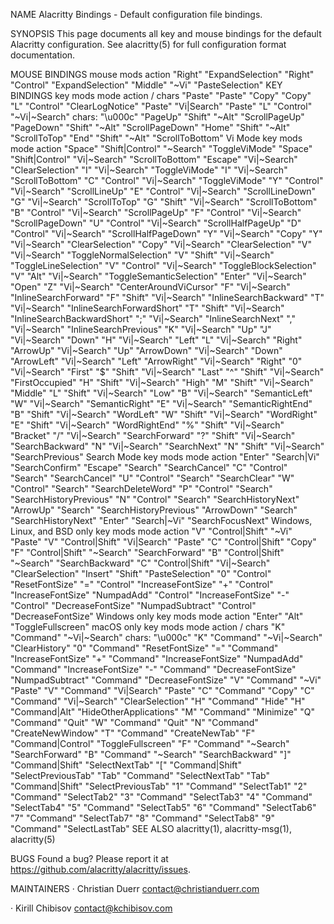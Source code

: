 NAME
Alacritty Bindings - Default configuration file bindings.

SYNOPSIS
This page documents all key and mouse bindings for the default Alacritty configuration. See alacritty(5) for full configuration format documentation.

MOUSE BINDINGS
mouse	mods	action
"Right"		"ExpandSelection"
"Right"	"Control"	"ExpandSelection"
"Middle"	"~Vi"	"PasteSelection"
KEY BINDINGS
key	mods	mode	action / chars
"Paste"			"Paste"
"Copy"			"Copy"
"L"	"Control"		"ClearLogNotice"
"Paste"		"Vi|Search"	"Paste"
"L"	"Control"	"~Vi|~Search"	chars: "\u000c"
"PageUp"	"Shift"	"~Alt"	"ScrollPageUp"
"PageDown"	"Shift"	"~Alt"	"ScrollPageDown"
"Home"	"Shift"	"~Alt"	"ScrollToTop"
"End"	"Shift"	"~Alt"	"ScrollToBottom"
Vi Mode
key	mods	mode	action
"Space"	"Shift|Control"	"~Search"	"ToggleViMode"
"Space"	"Shift|Control"	"Vi|~Search"	"ScrollToBottom"
"Escape"		"Vi|~Search"	"ClearSelection"
"I"		"Vi|~Search"	"ToggleViMode"
"I"		"Vi|~Search"	"ScrollToBottom"
"C"	"Control"	"Vi|~Search"	"ToggleViMode"
"Y"	"Control"	"Vi|~Search"	"ScrollLineUp"
"E"	"Control"	"Vi|~Search"	"ScrollLineDown"
"G"		"Vi|~Search"	"ScrollToTop"
"G"	"Shift"	"Vi|~Search"	"ScrollToBottom"
"B"	"Control"	"Vi|~Search"	"ScrollPageUp"
"F"	"Control"	"Vi|~Search"	"ScrollPageDown"
"U"	"Control"	"Vi|~Search"	"ScrollHalfPageUp"
"D"	"Control"	"Vi|~Search"	"ScrollHalfPageDown"
"Y"		"Vi|~Search"	"Copy"
"Y"		"Vi|~Search"	"ClearSelection"
"Copy"		"Vi|~Search"	"ClearSelection"
"V"		"Vi|~Search"	"ToggleNormalSelection"
"V"	"Shift"	"Vi|~Search"	"ToggleLineSelection"
"V"	"Control"	"Vi|~Search"	"ToggleBlockSelection"
"V"	"Alt"	"Vi|~Search"	"ToggleSemanticSelection"
"Enter"		"Vi|~Search"	"Open"
"Z"		"Vi|~Search"	"CenterAroundViCursor"
"F"		"Vi|~Search"	"InlineSearchForward"
"F"	"Shift"	"Vi|~Search"	"InlineSearchBackward"
"T"		"Vi|~Search"	"InlineSearchForwardShort"
"T"	"Shift"	"Vi|~Search"	"InlineSearchBackwardShort"
";"		"Vi|~Search"	"InlineSearchNext"
","		"Vi|~Search"	"InlineSearchPrevious"
"K"		"Vi|~Search"	"Up"
"J"		"Vi|~Search"	"Down"
"H"		"Vi|~Search"	"Left"
"L"		"Vi|~Search"	"Right"
"ArrowUp"		"Vi|~Search"	"Up"
"ArrowDown"		"Vi|~Search"	"Down"
"ArrowLeft"		"Vi|~Search"	"Left"
"ArrowRight"		"Vi|~Search"	"Right"
"0"		"Vi|~Search"	"First"
"$"	"Shift"	"Vi|~Search"	"Last"
"^"	"Shift"	"Vi|~Search"	"FirstOccupied"
"H"	"Shift"	"Vi|~Search"	"High"
"M"	"Shift"	"Vi|~Search"	"Middle"
"L"	"Shift"	"Vi|~Search"	"Low"
"B"		"Vi|~Search"	"SemanticLeft"
"W"		"Vi|~Search"	"SemanticRight"
"E"		"Vi|~Search"	"SemanticRightEnd"
"B"	"Shift"	"Vi|~Search"	"WordLeft"
"W"	"Shift"	"Vi|~Search"	"WordRight"
"E"	"Shift"	"Vi|~Search"	"WordRightEnd"
"%"	"Shift"	"Vi|~Search"	"Bracket"
"/"		"Vi|~Search"	"SearchForward"
"?"	"Shift"	"Vi|~Search"	"SearchBackward"
"N"		"Vi|~Search"	"SearchNext"
"N"	"Shift"	"Vi|~Search"	"SearchPrevious"
Search Mode
key	mods	mode	action
"Enter"		"Search|Vi"	"SearchConfirm"
"Escape"		"Search"	"SearchCancel"
"C"	"Control"	"Search"	"SearchCancel"
"U"	"Control"	"Search"	"SearchClear"
"W"	"Control"	"Search"	"SearchDeleteWord"
"P"	"Control"	"Search"	"SearchHistoryPrevious"
"N"	"Control"	"Search"	"SearchHistoryNext"
"ArrowUp"		"Search"	"SearchHistoryPrevious"
"ArrowDown"		"Search"	"SearchHistoryNext"
"Enter"		"Search|~Vi"	"SearchFocusNext"
Windows, Linux, and BSD only
key	mods	mode	action
"V"	"Control|Shift"	"~Vi"	"Paste"
"V"	"Control|Shift"	"Vi|Search"	"Paste"
"C"	"Control|Shift"		"Copy"
"F"	"Control|Shift"	"~Search"	"SearchForward"
"B"	"Control|Shift"	"~Search"	"SearchBackward"
"C"	"Control|Shift"	"Vi|~Search"	"ClearSelection"
"Insert"	"Shift"		"PasteSelection"
"0"	"Control"		"ResetFontSize"
"="	"Control"		"IncreaseFontSize"
"+"	"Control"		"IncreaseFontSize"
"NumpadAdd"	"Control"		"IncreaseFontSize"
"-"	"Control"		"DecreaseFontSize"
"NumpadSubtract"	"Control"		"DecreaseFontSize"
Windows only
key	mods	mode	action
"Enter"	"Alt"		"ToggleFullscreen"
macOS only
key	mods	mode	action / chars
"K"	"Command"	"~Vi|~Search"	chars: "\u000c"
"K"	"Command"	"~Vi|~Search"	"ClearHistory"
"0"	"Command"		"ResetFontSize"
"="	"Command"		"IncreaseFontSize"
"+"	"Command"		"IncreaseFontSize"
"NumpadAdd"	"Command"		"IncreaseFontSize"
"-"	"Command"		"DecreaseFontSize"
"NumpadSubtract"	"Command"		"DecreaseFontSize"
"V"	"Command"	"~Vi"	"Paste"
"V"	"Command"	"Vi|Search"	"Paste"
"C"	"Command"		"Copy"
"C"	"Command"	"Vi|~Search"	"ClearSelection"
"H"	"Command"		"Hide"
"H"	"Command|Alt"		"HideOtherApplications"
"M"	"Command"		"Minimize"
"Q"	"Command"		"Quit"
"W"	"Command"		"Quit"
"N"	"Command"		"CreateNewWindow"
"T"	"Command"		"CreateNewTab"
"F"	"Command|Control"		"ToggleFullscreen"
"F"	"Command"	"~Search"	"SearchForward"
"B"	"Command"	"~Search"	"SearchBackward"
"]"	"Command|Shift"		"SelectNextTab"
"["	"Command|Shift"		"SelectPreviousTab"
"Tab"	"Command"		"SelectNextTab"
"Tab"	"Command|Shift"		"SelectPreviousTab"
"1"	"Command"		"SelectTab1"
"2"	"Command"		"SelectTab2"
"3"	"Command"		"SelectTab3"
"4"	"Command"		"SelectTab4"
"5"	"Command"		"SelectTab5"
"6"	"Command"		"SelectTab6"
"7"	"Command"		"SelectTab7"
"8"	"Command"		"SelectTab8"
"9"	"Command"		"SelectLastTab"
SEE ALSO
alacritty(1), alacritty-msg(1), alacritty(5)

BUGS
Found a bug? Please report it at https://github.com/alacritty/alacritty/issues.

MAINTAINERS
· Christian Duerr <contact@christianduerr.com>

· Kirill Chibisov <contact@kchibisov.com>
